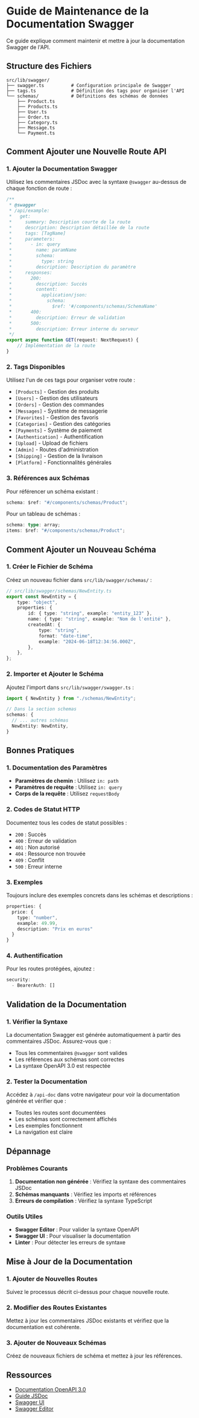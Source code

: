 # Guide de Maintenance de la Documentation Swagger

Ce guide explique comment maintenir et mettre à jour la documentation Swagger de l'API.

## Structure des Fichiers

```
src/lib/swagger/
├── swagger.ts          # Configuration principale de Swagger
├── tags.ts             # Définition des tags pour organiser l'API
└── schemas/            # Définitions des schémas de données
    ├── Product.ts
    ├── Products.ts
    ├── User.ts
    ├── Order.ts
    ├── Category.ts
    ├── Message.ts
    └── Payment.ts
```

## Comment Ajouter une Nouvelle Route API

### 1. Ajouter la Documentation Swagger

Utilisez les commentaires JSDoc avec la syntaxe `@swagger` au-dessus de chaque fonction de route :

```typescript
/**
 * @swagger
 * /api/example:
 *   get:
 *     summary: Description courte de la route
 *     description: Description détaillée de la route
 *     tags: [TagName]
 *     parameters:
 *       - in: query
 *         name: paramName
 *         schema:
 *           type: string
 *         description: Description du paramètre
 *     responses:
 *       200:
 *         description: Succès
 *         content:
 *           application/json:
 *             schema:
 *               $ref: '#/components/schemas/SchemaName'
 *       400:
 *         description: Erreur de validation
 *       500:
 *         description: Erreur interne du serveur
 */
export async function GET(request: NextRequest) {
	// Implémentation de la route
}
```

### 2. Tags Disponibles

Utilisez l'un de ces tags pour organiser votre route :

- `[Products]` - Gestion des produits
- `[Users]` - Gestion des utilisateurs
- `[Orders]` - Gestion des commandes
- `[Messages]` - Système de messagerie
- `[Favorites]` - Gestion des favoris
- `[Categories]` - Gestion des catégories
- `[Payments]` - Système de paiement
- `[Authentication]` - Authentification
- `[Upload]` - Upload de fichiers
- `[Admin]` - Routes d'administration
- `[Shipping]` - Gestion de la livraison
- `[Platform]` - Fonctionnalités générales

### 3. Références aux Schémas

Pour référencer un schéma existant :

```typescript
schema: $ref: "#/components/schemas/Product";
```

Pour un tableau de schémas :

```typescript
schema: type: array;
items: $ref: "#/components/schemas/Product";
```

## Comment Ajouter un Nouveau Schéma

### 1. Créer le Fichier de Schéma

Créez un nouveau fichier dans `src/lib/swagger/schemas/` :

```typescript
// src/lib/swagger/schemas/NewEntity.ts
export const NewEntity = {
	type: "object",
	properties: {
		id: { type: "string", example: "entity_123" },
		name: { type: "string", example: "Nom de l'entité" },
		createdAt: {
			type: "string",
			format: "date-time",
			example: "2024-06-18T12:34:56.000Z",
		},
	},
};
```

### 2. Importer et Ajouter le Schéma

Ajoutez l'import dans `src/lib/swagger/swagger.ts` :

```typescript
import { NewEntity } from "./schemas/NewEntity";

// Dans la section schemas
schemas: {
  // ... autres schémas
  NewEntity: NewEntity,
}
```

## Bonnes Pratiques

### 1. Documentation des Paramètres

- **Paramètres de chemin** : Utilisez `in: path`
- **Paramètres de requête** : Utilisez `in: query`
- **Corps de la requête** : Utilisez `requestBody`

### 2. Codes de Statut HTTP

Documentez tous les codes de statut possibles :

- `200` : Succès
- `400` : Erreur de validation
- `401` : Non autorisé
- `404` : Ressource non trouvée
- `409` : Conflit
- `500` : Erreur interne

### 3. Exemples

Toujours inclure des exemples concrets dans les schémas et descriptions :

```typescript
properties: {
  price: {
    type: "number",
    example: 49.99,
    description: "Prix en euros"
  }
}
```

### 4. Authentification

Pour les routes protégées, ajoutez :

```typescript
security:
  - BearerAuth: []
```

## Validation de la Documentation

### 1. Vérifier la Syntaxe

La documentation Swagger est générée automatiquement à partir des commentaires JSDoc. Assurez-vous que :

- Tous les commentaires `@swagger` sont valides
- Les références aux schémas sont correctes
- La syntaxe OpenAPI 3.0 est respectée

### 2. Tester la Documentation

Accédez à `/api-doc` dans votre navigateur pour voir la documentation générée et vérifier que :

- Toutes les routes sont documentées
- Les schémas sont correctement affichés
- Les exemples fonctionnent
- La navigation est claire

## Dépannage

### Problèmes Courants

1. **Documentation non générée** : Vérifiez la syntaxe des commentaires JSDoc
2. **Schémas manquants** : Vérifiez les imports et références
3. **Erreurs de compilation** : Vérifiez la syntaxe TypeScript

### Outils Utiles

- **Swagger Editor** : Pour valider la syntaxe OpenAPI
- **Swagger UI** : Pour visualiser la documentation
- **Linter** : Pour détecter les erreurs de syntaxe

## Mise à Jour de la Documentation

### 1. Ajouter de Nouvelles Routes

Suivez le processus décrit ci-dessus pour chaque nouvelle route.

### 2. Modifier des Routes Existantes

Mettez à jour les commentaires JSDoc existants et vérifiez que la documentation est cohérente.

### 3. Ajouter de Nouveaux Schémas

Créez de nouveaux fichiers de schéma et mettez à jour les références.

## Ressources

- [Documentation OpenAPI 3.0](https://swagger.io/specification/)
- [Guide JSDoc](https://jsdoc.app/)
- [Swagger UI](https://swagger.io/tools/swagger-ui/)
- [Swagger Editor](https://swagger.io/tools/swagger-editor/)
